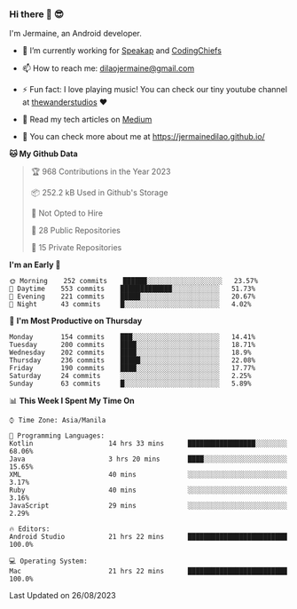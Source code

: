 ### Hi there 👋 😎
I'm Jermaine, an Android developer.

- 🔭 I’m currently working for [Speakap](https://www.speakap.com/) and [CodingChiefs](https://codingchiefs.com/en/)

- 📫 How to reach me: dilaojermaine@gmail.com

- ⚡ Fun fact: I love playing music! You can check our tiny youtube channel at [thewanderstudios](https://www.youtube.com/thewanderstudios) ♥️

- 📖 Read my tech articles on [Medium](https://jermainedilao.medium.com/)

- 👀 You can check more about me at https://jermainedilao.github.io/

<!--
**jermainedilao/jermainedilao** is a ✨ _special_ ✨ repository because its `README.md` (this file) appears on your GitHub profile.

Here are some ideas to get you started:

- 🔭 I’m currently working on ...
- 🌱 I’m currently learning ...
- 👯 I’m looking to collaborate on ...
- 🤔 I’m looking for help with ...
- 💬 Ask me about ...
- 📫 How to reach me: ...
- 😄 Pronouns: ...
- ⚡ Fun fact: ...
-->

<!--START_SECTION:waka-->
**🐱 My Github Data** 

> 🏆 968 Contributions in the Year 2023
 > 
> 📦 252.2 kB Used in Github's Storage 
 > 
> 🚫 Not Opted to Hire
 > 
> 📜 28 Public Repositories 
 > 
> 🔑 15 Private Repositories  
 > 
**I'm an Early 🐤** 

```text
🌞 Morning    252 commits    ██████░░░░░░░░░░░░░░░░░░░   23.57% 
🌆 Daytime    553 commits    █████████████░░░░░░░░░░░░   51.73% 
🌃 Evening    221 commits    █████░░░░░░░░░░░░░░░░░░░░   20.67% 
🌙 Night      43 commits     █░░░░░░░░░░░░░░░░░░░░░░░░   4.02%

```
📅 **I'm Most Productive on Thursday** 

```text
Monday       154 commits    ███░░░░░░░░░░░░░░░░░░░░░░   14.41% 
Tuesday      200 commits    ████░░░░░░░░░░░░░░░░░░░░░   18.71% 
Wednesday    202 commits    ████░░░░░░░░░░░░░░░░░░░░░   18.9% 
Thursday     236 commits    █████░░░░░░░░░░░░░░░░░░░░   22.08% 
Friday       190 commits    ████░░░░░░░░░░░░░░░░░░░░░   17.77% 
Saturday     24 commits     ░░░░░░░░░░░░░░░░░░░░░░░░░   2.25% 
Sunday       63 commits     █░░░░░░░░░░░░░░░░░░░░░░░░   5.89%

```


📊 **This Week I Spent My Time On** 

```text
⌚︎ Time Zone: Asia/Manila

💬 Programming Languages: 
Kotlin                   14 hrs 33 mins      █████████████████░░░░░░░░   68.06% 
Java                     3 hrs 20 mins       ████░░░░░░░░░░░░░░░░░░░░░   15.65% 
XML                      40 mins             ░░░░░░░░░░░░░░░░░░░░░░░░░   3.17% 
Ruby                     40 mins             ░░░░░░░░░░░░░░░░░░░░░░░░░   3.16% 
JavaScript               29 mins             ░░░░░░░░░░░░░░░░░░░░░░░░░   2.29%

🔥 Editors: 
Android Studio           21 hrs 22 mins      █████████████████████████   100.0%

💻 Operating System: 
Mac                      21 hrs 22 mins      █████████████████████████   100.0%

```


 Last Updated on 26/08/2023
<!--END_SECTION:waka-->
